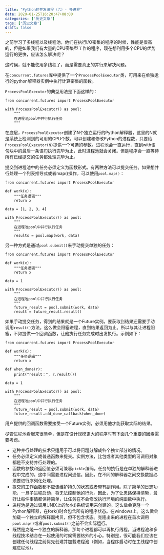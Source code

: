 ```yaml
---
title: "Python的并发编程（六）- 多进程"
date: 2020-01-25T16:20:47+08:00
categories: ['历史文章']
tags: ["历史文章"]
draft: false
---
```


之前学习了多线程以及线程池，他们在执行I/O密集的程序的时候，性能是很高的，但是如果我们有大量的CPU密集型工作的程序，现在想利用多个CPU的优势运行的更快，应该怎么解决呢？

这时候，就不能使用多线程了，而是需要真正的并行来解决问题。

在`concurrent.futures`库中提供了一个`ProcessPoolExecutor`类，可用来在单独运行的python解释器实例中执行计算密集的函数。

`ProcessPoolExecutor`的典型用法是下面这样的：

```
from concurrent.futures import ProcessPoolExecutor

with ProcessPoolExecutor() as pool:
    """
    在进程池pool中并行执行任务
    """
```



在底层，`ProcessPoolExecutor`创建了N个独立运行的Python解释器，这里的N就是系统上检测到的可用的CPU个数。可以创建和修改Python的进程数，只要给`ProcessPoolExecutor(N)`提供一个可选的参数。进程池会一直运行，直到with语句块中的最后一条语句执行完毕为止，此时进程池就会关闭。但是程序会一直等待所有已经提交的任务都处理完毕为止。

提交到进程池中的任务必须定义为函数形式。有两种方法可以提交任务。如果想并行处理一个列表推导式或者map()操作，可以使用`pool.map()`：

```
from concurrent.futures import ProcessPoolExecutor

def work(x):
    """任务逻辑"""
    return x

data = [1, 2, 3, 4]

with ProcessPoolExecutor() as pool:
    """
    在进程池pool中并行执行任务
    """
    results = pool.map(work, data)
```

另一种方式是通过`pool.submit()`来手动提交单独的任务：

```
from concurrent.futures import ProcessPoolExecutor

def work(x):
    """任务逻辑"""
    return x

data = 1

with ProcessPoolExecutor() as pool:
    """
    在进程池pool中并行执行任务
    """
    future_result = pool.submit(work, data)
    result = future_result.result()
```

如果手动提交任务，得到的结果就是一个Future实例。要获取到结果还需要手动调用`result()`方法。这么做会阻塞进程，直到结果返回为止。所以与其让进程阻塞，不如提供一个回调函数，让他执行任务完成时出发执行。示例如下：

```
from concurrent.futures import ProcessPoolExecutor

def work(x):
    """任务逻辑"""
    return x

def when_done(r):
    print("result：", r.result())

data = 1

with ProcessPoolExecutor() as pool:
    """
    在进程池pool中并行执行任务
    """
    future_result = pool.submit(work, data)
    future_result.add_done_callback(when_done)
```

用户提供的回调函数需要接受一个Future实例，必须用他才能获取实际的结果。

尽管进程池看起来很简单，但是在设计规模更大的程序时有下面几个重要的因素需要考虑。

- 这种并行处理的技术只适用于可以将问题分解成各个独立部分的情况。
- 任务必须定义成普通函数来提交。实例方法，比包或者其他类型的可调用对象都是不支持并行处理的。
- 函数的参数和返回值必须可兼容`pickle`编码。任务的执行是在单独的解释器进程中完成的。这中间需要进程间通信。因此，在不同的解释器之间交换数据必须要进行序列化处理。
- 提交的工作函数都不应该维护持久的状态或者带有副作用。除了简单的日志功能，一旦子进程启动，将无法控制他的行为。因此，为了让思路保持清晰，最好让每件事情都保持简单，让任务在不会修改执行环境的纯函数中执行。
- 进程池是通过调用UNIX上的fork()系统调用来创建的。这么做会克隆一个Python解释器，在fork()时会包含所有的程序状态。在windows上，这么做会加载一个独立的解释器拷贝，但不包含状态。克隆出来的进程在首次调用`pool.map()`或者`pool.submit()`之前不会实际运行。
- 既然是克隆一个独立的解释器，那每个进程都可以再执行线程。当进程池和多线程技术结合在一起使用的时候需要格外的小心。特别是，很可能我们应该在创建任何线程之前优先创建并加载进程池（例如，当程序启动时在主线程中创建进程池）。

